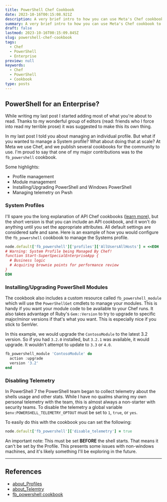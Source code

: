 ```yaml
---
title: PowerShell Chef Cookbook
date: 2023-10-16T00:15:08.921Z
description: A very brief intro to how you can use Meta's Chef cookbook to manage PowerShell
summary: A very brief intro to how you can use Meta's Chef cookbook to manage PowerShell
draft: false
lastmod: 2023-10-16T00:15:09.845Z
slug: powershell-chef-cookbook
tags:
  - Chef
  - PowerShell
  - Enterprise
preview: null
keywords:
  - Chef
  - PowerShell
  - Cookbook
type: posts
---
```


## PowerShell for an Enterprise?

While writing my last post I started adding most of what you're about to read.
Thanks to my wonderful group of editors (read: friends who I force into read my
terrible prose) it was suggested to make this its own thing.

In my last post I told you about managing an individual profile. But what if you
wanted to manage a System profile? What about doing that at scale? At Meta we
use Chef, and we publish several cookbooks for the community to use. I'm proud
to say that one of my major contributions was to the `fb_powershell` cookbook.

Some highlights:

- Profile management
- Module management
- Installing/Upgrading PowerShell and Windows PowerShell
- Managing telemetry on Pwsh

### System Profiles

I'll spare you the long explanation of API Chef cookbooks
([learn more](https://github.com/facebook/chef-cookbooks)), but the short
version is that you can include an API cookbook, and it won't do anything until
you set the appropriate attributes. All default settings are considered safe and
sane. Here is an example of how you would configure the `fb_powershell` cookbook
to manage the Systems profile.

```ruby
node.default['fb_powershell']['profiles']['AllUsersAllHosts'] = <<EOH
# Warning: System Profile being Managed By Chef!
function Start-SuperSpecialEnterpriseApp {
  # Business logic
  # Acquiring brownie points for performance review
}
EOH
```

### Installing/Upgrading PowerShell Modules

The cookbook also includes a custom resource called `fb_powershell_module` which
will use the `PowerShellGet` cmdlets to manage your modules. This is handy if
you want your module code to be available to your Chef runs. It also takes
advantage of Ruby's `Gem::Version` to try to upgrade to specific major/minor
versions if that's what you want. This is especially nice if you stick to
SemVer.

In this example, we would upgrade the `ContosoModule` to the latest 3.2 version.
So if you had `3.2.0` installed, but `3.2.1` was available, it would upgrade. It
wouldn't attempt to update to `3.3` or `4.0`.

```powershell
fb_powershell_module 'ContosoModule' do
  action :upgrade
  version '3.2'
end
```

### Disabling Telemetry

In PowerShell 7 the PowerShell team began to collect telemetry about the shells
usage and other stats. While I have no qualms sharing my own personal telemetry
with the team, this is almost always a non-starter with security teams. To
disable the telemetry a global variable `$env:POWERSHELL_TELEMETRY_OPTOUT` must
be set to `1`, `true`, or `yes`.

To easily do this with the cookbook you can set the following:

```ruby
node.default['fb_powershell']['disable_telemetry'] = true
```

An important note: This must be set **BEFORE** the shell starts. That means it
can't be set by the Profile. This presents some issues with non-windows
machines, and it's likely something I'll be exploring in the future.

---

## References

- [about_Profiles](https://learn.microsoft.com/en-us/powershell/module/microsoft.powershell.core/about/about_profiles?view=powershell-7.3)
- [about_Telemtry](https://learn.microsoft.com/en-us/powershell/module/microsoft.powershell.core/about/about_telemetry?view=powershell-7.3)
- [fb_powershell cookbook](https://github.com/facebook/chef-cookbooks/tree/main/cookbooks/fb_powershell)
